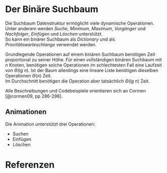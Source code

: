 # Der Binäre Suchbaum

Die Suchbaum Datenstruktur ermöglicht viele dynamische Operationen.
Unter anderem werden *Suche*, *Minimum*, *Maximum*, *Vorgänger* und
*Nachfolger*, *Einfügen* und *Löschen* unterstützt.\
So kann ein binärer Suchbaum als *Dictionary* und als *Prioritätswarteschlange*
verwendet werden.

Grundlegende Operationen auf einem binären Suchbaum benötigen Zeit proportional
zu seiner Höhe. Für einen vollständigen binären Suchbaum mit $n$ Knoten, benötigen
solche Operationen im schlechtesten Fall eine Laufzeit von $\Theta(lg~n)$.
Ist der Baum allerdings eine lineare Liste benötigen dieselben Operationen $\Theta(n)$
Zeit.\
Im Durchschnitt benötigen die Operation aber tatsächlich $\Theta(lg~n)$ Zeit.

Alle Beschreibungen und Codebeispiele orientieren sich an Cormen [@cormen09, pp 286-298].

## Animationen

Die Animation unterstützt drei Operationen:

* Suchen
* Einfügen
* Löschen

# Referenzen